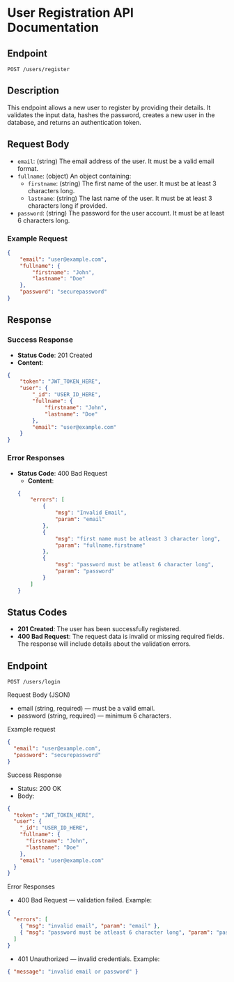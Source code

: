 # User Registration API Documentation

## Endpoint
`POST /users/register`

## Description
This endpoint allows a new user to register by providing their details. It validates the input data, hashes the password, creates a new user in the database, and returns an authentication token.

## Request Body

- `email`: (string) The email address of the user. It must be a valid email format.
- `fullname`: (object) An object containing:
  - `firstname`: (string) The first name of the user. It must be at least 3 characters long.
  - `lastname`: (string) The last name of the user. It must be at least 3 characters long if provided.
- `password`: (string) The password for the user account. It must be at least 6 characters long.

### Example Request
```json
{
    "email": "user@example.com",
    "fullname": {
        "firstname": "John",
        "lastname": "Doe"
    },
    "password": "securepassword"
}
```

## Response
### Success Response
- **Status Code**: 201 Created
- **Content**: 
```json
{
    "token": "JWT_TOKEN_HERE",
    "user": {
        "_id": "USER_ID_HERE",
        "fullname": {
            "firstname": "John",
            "lastname": "Doe"
        },
        "email": "user@example.com"
    }
}
```

### Error Responses
- **Status Code**: 400 Bad Request
  - **Content**: 
  ```json
  {
      "errors": [
          {
              "msg": "Invalid Email",
              "param": "email"
          },
          {
              "msg": "first name must be atleast 3 character long",
              "param": "fullname.firstname"
          },
          {
              "msg": "password must be atleast 6 character long",
              "param": "password"
          }
      ]
  }
  ```

## Status Codes
- **201 Created**: The user has been successfully registered.
- **400 Bad Request**: The request data is invalid or missing required fields. The response will include details about the validation errors.




## Endpoint
`POST /users/login`

Request Body (JSON)
- email (string, required) — must be a valid email.
- password (string, required) — minimum 6 characters.

Example request
```json
{
  "email": "user@example.com",
  "password": "securepassword"
}
```

Success Response
- Status: 200 OK
- Body:
```json
{
  "token": "JWT_TOKEN_HERE",
  "user": {
    "_id": "USER_ID_HERE",
    "fullname": {
      "firstname": "John",
      "lastname": "Doe"
    },
    "email": "user@example.com"
  }
}
```

Error Responses
- 400 Bad Request — validation failed. Example:
```json
{
  "errors": [
    { "msg": "invalid email", "param": "email" },
    { "msg": "password must be atleast 6 character long", "param": "password" }
  ]
}
```
- 401 Unauthorized — invalid credentials. Example:
```json
{ "message": "invalid email or password" }
```
